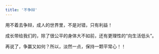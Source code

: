 ```yaml
---
title: '不争辩'
---
```

用不着去争辩，成人的世界里，不是对错，只有利益！

成长带给我们的，除了很公平的身体大不如前，还有更理性的“向生活低头”。

再说了，争赢又如何？所以，淡然一点，保持一颗平常心！！
